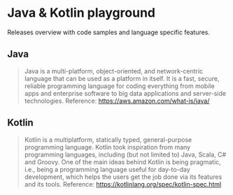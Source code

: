 # Java & Kotlin playground

Releases overview with code samples and language specific features.

## Java

> Java is a multi-platform, object-oriented, and network-centric language that can be used as a platform in itself. It is a fast, secure, reliable programming language for coding everything from mobile apps and enterprise software to big data applications and server-side technologies.
Reference: https://aws.amazon.com/what-is/java/

## Kotlin

> Kotlin is a multiplatform, statically typed, general-purpose programming language. Kotlin took inspiration from many programming languages, including (but not limited to) Java, Scala, C# and Groovy. One of the main ideas behind Kotlin is being pragmatic, i.e., being a programming language useful for day-to-day development, which helps the users get the job done via its features and its tools. Reference: https://kotlinlang.org/spec/kotlin-spec.html
